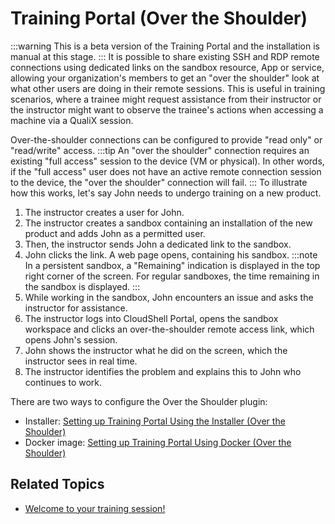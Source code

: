 # Training Portal (Over the Shoulder)
:::warning
This is a beta version of the Training Portal and the installation is manual at this stage.
:::
It is possible to share existing SSH and RDP remote connections using dedicated links on the sandbox resource, App or service, allowing your organization's members to get an "over the shoulder" look at what other users are doing in their remote sessions. This is useful in training scenarios, where a trainee might request assistance from their instructor or the instructor might want to observe the trainee's actions when accessing a machine via a QualiX session.

Over-the-shoulder connections can be configured to provide "read only" or "read/write" access.
:::tip
An "over the shoulder" connection requires an existing "full access" session to the device (VM or physical). In other words, if the "full access" user does not have an active remote connection session to the device, the "over the shoulder" connection will fail.
:::
To illustrate how this works, let's say John needs to undergo training on a new product.

1. The instructor creates a user for John.
2. The instructor creates a sandbox containing an installation of the new product and adds John as a permitted user.
3. Then, the instructor sends John a dedicated link to the sandbox.
4. John clicks the link. A web page opens, containing his sandbox.
    :::note
    In a persistent sandbox, a "Remaining" indication is displayed in the top right corner of the screen. For regular sandboxes, the time remaining in the sandbox is displayed.
    :::
5. While working in the sandbox, John encounters an issue and asks the instructor for assistance.
6. The instructor logs into CloudShell Portal, opens the sandbox workspace and clicks an over-the-shoulder remote access link, which opens John's session.
7. John shows the instructor what he did on the screen, which the instructor sees in real time.
8. The instructor identifies the problem and explains this to John who continues to work.

There are two ways to configure the Over the Shoulder plugin:

- Installer: [Setting up Training Portal Using the Installer (Over the Shoulder)](https://help.quali.com/Online%20Help/0.0/Portal/Content/QualiX/Cnfg-Quali-Srv-over-the-shoulder-installer.htm)
- Docker image: [Setting up Training Portal Using Docker (Over the Shoulder)](https://help.quali.com/Online%20Help/0.0/Portal/Content/QualiX/Cnfg-Quali-Srv-over-the-shoulder-docker.htm)

## Related Topics

- [Welcome to your training session!](https://help.quali.com/Online%20Help/0.0/Portal/Content/CSP/LAB-MNG/Sndbx-Training-View.htm)